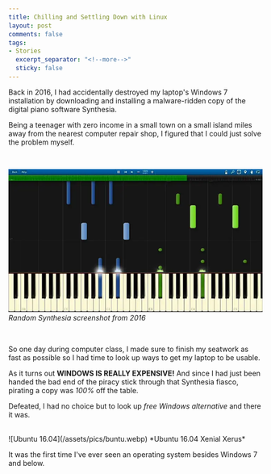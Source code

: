 ```yaml
---
title: Chilling and Settling Down with Linux
layout: post
comments: false
tags:
- Stories
  excerpt_separator: "<!--more-->"
  sticky: false
---
```


Back in 2016, I had accidentally destroyed my laptop's Windows 7 installation by downloading and installing a malware-ridden copy
of the digital piano software Synthesia. <!--more-->

Being a teenager with zero income in a small town on a small island miles away from the nearest computer repair shop, I
figured that I could just solve the problem myself.

<br>

![Synthesia Screenshot](/assets/pics/synthesia.webp)
*Random Synthesia screenshot from 2016*

<br>

So one day during computer class, I made sure to finish my seatwork as fast as possible so I had time to look up ways to
get my laptop to be usable.

As it turns out **WINDOWS IS REALLY EXPENSIVE!** And since I had just been handed the bad end of the piracy stick through that
Synthesia fiasco, pirating a copy was *100%* off the table.

Defeated, I had no choice but to look up *free Windows alternative* and there it was.

<br>
![Ubuntu 16.04](/assets/pics/buntu.webp)
*Ubuntu 16.04 Xenial Xerus*
<br>

It was the first time I've ever seen an operating system besides Windows 7 and below.